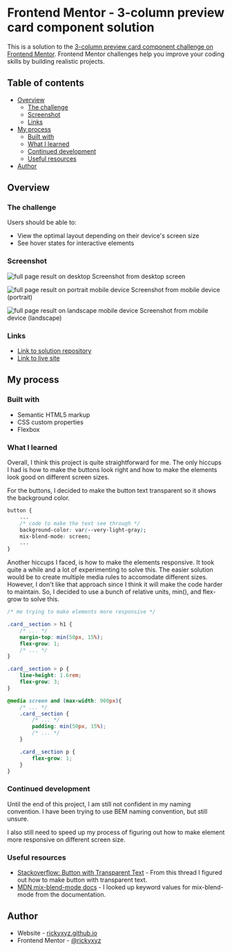 # Frontend Mentor - 3-column preview card component solution

This is a solution to the [3-column preview card component challenge on Frontend Mentor](https://www.frontendmentor.io/challenges/3column-preview-card-component-pH92eAR2-). Frontend Mentor challenges help you improve your coding skills by building realistic projects. 

## Table of contents

- [Overview](#overview)
  - [The challenge](#the-challenge)
  - [Screenshot](#screenshot)
  - [Links](#links)
- [My process](#my-process)
  - [Built with](#built-with)
  - [What I learned](#what-i-learned)
  - [Continued development](#continued-development)
  - [Useful resources](#useful-resources)
- [Author](#author)

## Overview

### The challenge

Users should be able to:

- View the optimal layout depending on their device's screen size
- See hover states for interactive elements

### Screenshot

![full page result on desktop](./screenshot/3-column-preview-card-component-desktop.png)
Screenshot from desktop screen

![full page result on portrait mobile device](./screenshot/3-column-preview-card-component-mobile-portrait.png)
Screenshot from mobile device (portrait)

![full page result on landscape mobile device](./screenshot/3-column-preview-card-component-mobile-landscape.png)
Screenshot from mobile device (landscape)

### Links

- [Link to solution repository](https://github.com/rickyxyz/frontendmentor-projects/tree/main/3-column-preview-card-component-main)
- [Link to live site](https://rickyxyz.github.io/frontendmentor-projects/3-column-preview-card-component-main/index.html)

## My process

### Built with

- Semantic HTML5 markup
- CSS custom properties
- Flexbox

### What I learned

Overall, I think this project is quite straightforward for me. The only hiccups I had is how to make the buttons look right and how to make the elements look good on different screen sizes.

For the buttons, I decided to make the button text transparent so it shows the background color.

```css
button {
    ...
    /* code to make the text see through */
    background-color: var(--very-light-gray);
    mix-blend-mode: screen;
    ...
}
```

Another hiccups I faced, is how to make the elements responsive. It took quite a while and a lot of experimenting to solve this. The easier solution would be to create multiple media rules to accomodate different sizes. However, I don't like that approach since I think it will make the code harder to maintain. So, I decided to use a bunch of relative units, min(), and flex-grow to solve this.

```css
/* me trying to make elements more responsive */

.card__section > h1 {
    /* ... */
    margin-top: min(50px, 15%);
    flex-grow: 1;
    /* ... */
}

.card__section > p {
    line-height: 1.6rem;
    flex-grow: 3;
}

@media screen and (max-width: 900px){
    /* ... */
    .card__section {
        /* ... */
        padding: min(50px, 15%);
        /* ... */
    }

    .card__section p {
        flex-grow: 1;
    }
}
```

### Continued development

Until the end of this project, I am still not confident in my naming convention. I have been trying to use BEM naming convention, but still unsure.

I also still need to speed up my process of figuring out how to make element more responsive on different screen size.

### Useful resources

- [Stackoverflow: Button with Transparent Text](https://stackoverflow.com/questions/52319787/css-button-with-transparent-text) - From this thread I figured out how to make button with transparent text.
- [MDN mix-blend-mode docs](https://developer.mozilla.org/en-US/docs/Web/CSS/mix-blend-mode) - I looked up keyword values for mix-blend-mode from the documentation.

## Author

- Website - [rickyxyz.github.io](https://rickyxyz.github.io/)
- Frontend Mentor - [@rickyxyz](https://www.frontendmentor.io/profile/rickyxyz)
